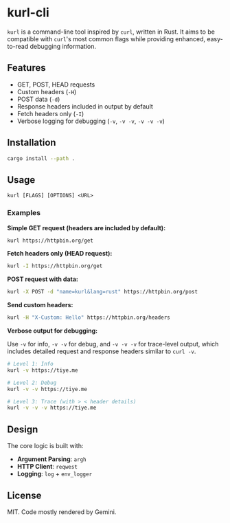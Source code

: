 # kurl-cli

`kurl` is a command-line tool inspired by `curl`, written in Rust. It aims to be compatible with `curl`'s most common flags while providing enhanced, easy-to-read debugging information.

## Features

- GET, POST, HEAD requests
- Custom headers (`-H`)
- POST data (`-d`)
- Response headers included in output by default
- Fetch headers only (`-I`)
- Verbose logging for debugging (`-v`, `-v -v`, `-v -v -v`)

## Installation

```bash
cargo install --path .
```

## Usage

```
kurl [FLAGS] [OPTIONS] <URL>
```

### Examples

**Simple GET request (headers are included by default):**

```bash
kurl https://httpbin.org/get
```

**Fetch headers only (HEAD request):**

```bash
kurl -I https://httpbin.org/get
```

**POST request with data:**

```bash
kurl -X POST -d "name=kurl&lang=rust" https://httpbin.org/post
```

**Send custom headers:**

```bash
kurl -H "X-Custom: Hello" https://httpbin.org/headers
```

**Verbose output for debugging:**

Use `-v` for info, `-v -v` for debug, and `-v -v -v` for trace-level output, which includes detailed request and response headers similar to `curl -v`.

```bash
# Level 1: Info
kurl -v https://tiye.me

# Level 2: Debug
kurl -v -v https://tiye.me

# Level 3: Trace (with > < header details)
kurl -v -v -v https://tiye.me
```

## Design

The core logic is built with:

- **Argument Parsing**: `argh`
- **HTTP Client**: `reqwest`
- **Logging**: `log` + `env_logger`

## License

MIT. Code mostly rendered by Gemini.
